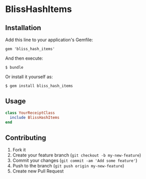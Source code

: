 # BlissHashItems

## Installation

Add this line to your application's Gemfile:

    gem 'bliss_hash_items'

And then execute:

    $ bundle

Or install it yourself as:

    $ gem install bliss_hash_items

## Usage

```ruby
class YourReceiptClass
  include BlissHashItems
end
```

## Contributing

1. Fork it
2. Create your feature branch (`git checkout -b my-new-feature`)
3. Commit your changes (`git commit -am 'Add some feature'`)
4. Push to the branch (`git push origin my-new-feature`)
5. Create new Pull Request
